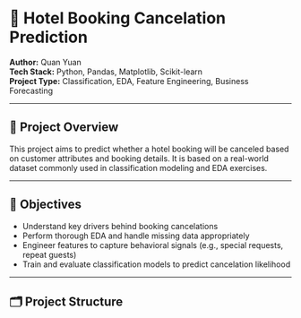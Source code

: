 # 🏨 Hotel Booking Cancelation Prediction

**Author:** Quan Yuan  
**Tech Stack:** Python, Pandas, Matplotlib, Scikit-learn  
**Project Type:** Classification, EDA, Feature Engineering, Business Forecasting

---

## 📌 Project Overview

This project aims to predict whether a hotel booking will be canceled based on customer attributes and booking details. It is based on a real-world dataset commonly used in classification modeling and EDA exercises.

---

## 🎯 Objectives

- Understand key drivers behind booking cancelations
- Perform thorough EDA and handle missing data appropriately
- Engineer features to capture behavioral signals (e.g., special requests, repeat guests)
- Train and evaluate classification models to predict cancelation likelihood

---

## 🗂️ Project Structure


